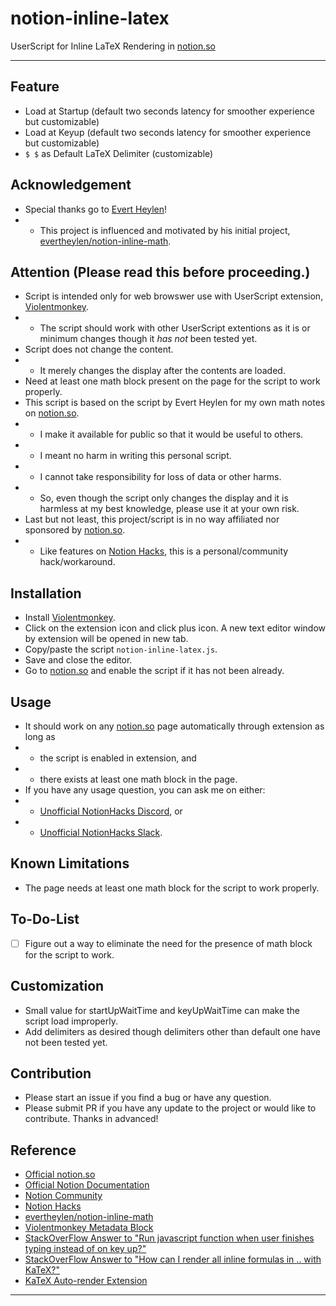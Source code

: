 # notion-inline-latex
UserScript for Inline LaTeX Rendering in [notion.so](notion.so)

---

## Feature
- Load at Startup (default two seconds latency for smoother experience but customizable)
- Load at Keyup (default two seconds latency for smoother experience but customizable)
- `$ $` as Default LaTeX Delimiter (customizable)

## Acknowledgement
- Special thanks go to [Evert Heylen](https://github.com/evertheylen)!
- - This project is influenced and motivated by his initial project, [evertheylen/notion-inline-math](https://github.com/evertheylen/notion-inline-math).

## Attention (Please read this before proceeding.)
- Script is intended only for web browswer use with UserScript extension, [Violentmonkey](https://violentmonkey.github.io/).
- - The script should work with other UserScript extentions as it is or minimum changes though it *has not* been tested yet.
- Script does not change the content.
- - It merely changes the display after the contents are loaded.
- Need at least one math block present on the page for the script to work properly.
- This script is based on the script by Evert Heylen for my own math notes on [notion.so](notion.so).
- - I make it available for public so that it would be useful to others.
- - I meant no harm in writing this personal script.
- - I cannot take responsibility for loss of data or other harms.
- - So, even though the script only changes the display and it is harmless at my best knowledge, please use it at your own risk.
- Last but not least, this project/script is in no way affiliated nor sponsored by [notion.so](notion.so).
- - Like features on [Notion Hacks](https://www.notion.so/Notion-Hacks-27b92f71afcd4ae2ac9a4d14fef0ce47), this is a personal/community hack/workaround.

## Installation
- Install [Violentmonkey](https://violentmonkey.github.io/).
- Click on the extension icon and click plus icon. A new text editor window by extension will be opened in new tab.
- Copy/paste the script `notion-inline-latex.js`.
- Save and close the editor.
- Go to [notion.so](notion.so) and enable the script if it has not been already.

## Usage
- It should work on any [notion.so](notion.so) page automatically through extension as long as 
- - the script is enabled in extension, and 
- - there exists at least one math block in the page.
- If you have any usage question, you can ask me on either:
- - [Unofficial NotionHacks Discord](https://discordapp.com/invite/2RrqtF9), or
- - [Unofficial NotionHacks Slack](https://notionhacks.slack.com/join/shared_invite/enQtNDk4MTM3NzQ5NjE4LWVjYzg3ODhhYWIzY2I4NTE5ZDJjNmU2OTNlNDFmYzQwZTQ3YzdlMmZiMmZkOTNlYmJhNDUzMmIyZjFmZTEzZTg).

## Known Limitations
- The page needs at least one math block for the script to work properly.

## To-Do-List
- [ ] Figure out a way to eliminate the need for the presence of math block for the script to work.

## Customization
- Small value for startUpWaitTime and keyUpWaitTime can make the script load improperly.
- Add delimiters as desired though delimiters other than default one have not been tested yet.

## Contribution
- Please start an issue if you find a bug or have any question.
- Please submit PR if you have any update to the project or would like to contribute. Thanks in advanced!

## Reference
- [Official notion.so](notion.so)
- [Official Notion Documentation](https://www.notion.so/Notion-Official-83715d7703ee4b8699b5e659a4712dd8)
- [Notion Community](https://www.notion.so/Notion-Community-04f306fbf59a413fae15f42e2a1ab029)
- [Notion Hacks](https://www.notion.so/Notion-Hacks-27b92f71afcd4ae2ac9a4d14fef0ce47)
- [evertheylen/notion-inline-math](https://github.com/evertheylen/notion-inline-math)
- [Violentmonkey Metadata Block](https://violentmonkey.github.io/api/metadata-block/)
- [StackOverFlow Answer to "Run javascript function when user finishes typing instead of on key up?"](https://stackoverflow.com/a/4220182)
- [StackOverFlow Answer to "How can I render all inline formulas in $..$ with KaTeX?"](https://stackoverflow.com/a/45301641)
- [KaTeX Auto-render Extension](https://katex.org/docs/autorender.html)

---
